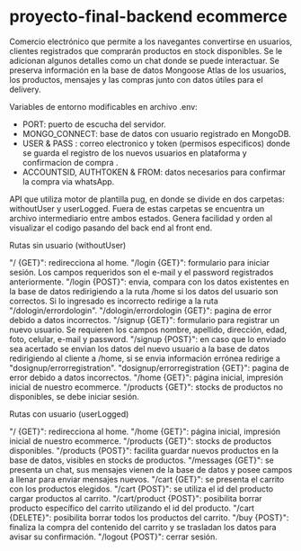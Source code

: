 # proyecto-final-backend ecommerce

Comercio electrónico que permite a los navegantes convertirse en usuarios, clientes registrados que comprarán productos en stock disponibles. Se le adicionan algunos detalles como un chat donde se puede interactuar.
Se preserva información en la base de datos Mongoose Atlas de los usuarios, los productos, mensajes y las compras junto con datos útiles para el delivery.

Variables de entorno modificables en archivo .env:

- PORT: puerto de escucha del servidor.
- MONGO_CONNECT: base de datos con usuario registrado en MongoDB.
- USER & PASS : correo electronico y token (permisos especificos) donde se guarda el registro de los nuevos usuarios en plataforma y confirmacion de compra .
- ACCOUNTSID, AUTHTOKEN & FROM: datos necesarios para confirmar la compra via whatsApp.

API que utiliza motor de plantilla pug, en donde se divide en dos carpetas: withoutUser y userLogged. Fuera de estas carpetas se encuentra un archivo intermediario entre ambos estados. Genera facilidad y orden al visualizar el codigo pasando del back end al front end.

Rutas sin usuario (withoutUser)

"/ {GET}": redirecciona al home.
"/login {GET}": formulario para iniciar sesión. Los campos requeridos son el e-mail y el password registrados anteriormente.
"/login {POST}": envia, compara con los datos existentes en la base de datos redirigiendo a la ruta /home si los datos del usuario son correctos. Si lo ingresado es incorrecto redirige a la ruta "/dologin/errordologin".
"/dologin/errordologin {GET}": pagina de error debido a datos incorrectos.
"/signup {GET}": formulario para registrar un nuevo usuario. Se requieren los campos nombre, apellido, dirección, edad, foto, celular, e-mail y password.
"/signup {POST}": en caso que lo enviado sea acertado se envian los datos del nuevo usuario a la base de datos redirigiendo al cliente a /home, si se envia información errónea redirige a "dosignup/errorregistration".
"dosignup/errorregistration {GET}": pagina de error debido a datos incorrectos.
"/home {GET}": página inicial, impresión inicial de nuestro ecommerce.
"/products {GET}": stocks de productos no disponibles, se debe iniciar sesión.

Rutas con usuario (userLogged)

"/ {GET}": redirecciona al home.
"/home {GET}": página inicial, impresión inicial de nuestro ecommerce.
"/products {GET}": stocks de productos disponibles.
"/products {POST}": facilita guardar nuevos productos en la base de datos, visibles en stocks de productos.
"/messages {GET}": se presenta un chat, sus mensajes vienen de la base de datos y posee campos a llenar para enviar mensajes nuevos.
"/cart {GET}": se presenta el carrito con los productos elegidos.
"/cart {POST}": se utiliza el id del producto cargar productos al carrito.
"/cart/product {POST}": posibilita borrar producto específico del carrito utilizando el id del producto.
"/cart {DELETE}": posibilita borrar todos los productos del carrito.
"/buy {POST}": finaliza la compra del contenido del carrito y se trasladan los datos para avisar su confirmación.
"/logout {POST}": cerrar sesión.
